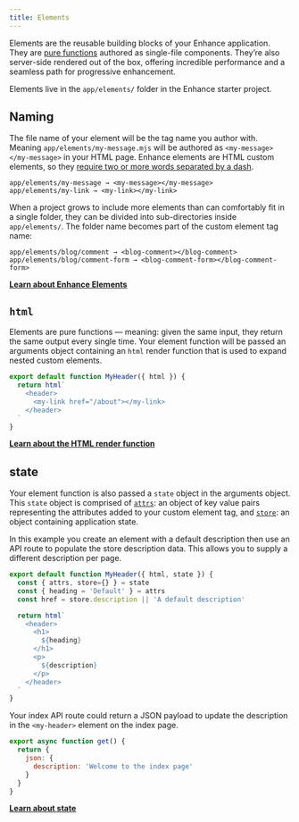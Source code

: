 ```yaml
---
title: Elements
---
```


Elements are the reusable building blocks of your Enhance application. They are [pure functions](https://en.wikipedia.org/wiki/Pure_function) authored as single-file components. They’re also server-side rendered out of the box, offering incredible performance and a seamless path for progressive enhancement.

Elements live in the `app/elements/` folder in the Enhance starter project.

## Naming

The file name of your element will be the tag name you author with. Meaning `app/elements/my-message.mjs` will be authored as `<my-message></my-message>` in your HTML page. Enhance elements are HTML custom elements, so they [require two or more words separated by a dash](/docs/elements).

```
app/elements/my-message → <my-message></my-message>
app/elements/my-link → <my-link></my-link>
```

When a project grows to include more elements than can comfortably fit in a single folder, they can be divided into sub-directories inside `app/elements/`.
The folder name becomes part of the custom element tag name:

```
app/elements/blog/comment → <blog-comment></blog-comment>
app/elements/blog/comment-form → <blog-comment-form></blog-comment-form>
```

<doc-callout level="none" mark="📄">

**[Learn about Enhance Elements](/docs/elements)**

</doc-callout>

## `html`
Elements are pure functions — meaning: given the same input, they return the same output every single time.
Your element function will be passed an arguments object containing an `html` render function that is used to expand nested custom elements.

```javascript
export default function MyHeader({ html }) {
  return html`
    <header>
      <my-link href="/about"></my-link>
    </header>
  `
}
```

<doc-callout level="none" mark="✨">

**[Learn about the HTML render function](/docs/elements/html)**

</doc-callout>

## state
Your element function is also passed a `state` object in the arguments object.
This `state` object is comprised of [`attrs`](/docs/elements/state/attributes): an object of key value pairs representing the attributes added to your custom element tag, and [`store`](/docs/elements/state/store): an object containing application state.

In this example you create an element with a default description then use an API route to populate the store description data. This allows you to supply a different description per page.

<doc-code filename="app/element/my-header.mjs">

```javascript
export default function MyHeader({ html, state }) {
  const { attrs, store={} } = state
  const { heading = 'Default' } = attrs
  const href = store.description || 'A default description'

  return html`
    <header>
      <h1>
        ${heading}
      </h1>
      <p>
        ${description}
      </p>
    </header>
  `
}
```

</doc-code>

Your index API route could return a JSON payload to update the description in the `<my-header>` element on the index page.

<doc-code filename="app/api/index.mjs">

```javascript
export async function get() {
  return {
    json: {
      description: 'Welcome to the index page'
    }
  }
}
```

</doc-code>

<doc-callout level="none" mark="🎛️">

**[Learn about state](/docs/elements/state)**

</doc-callout>
